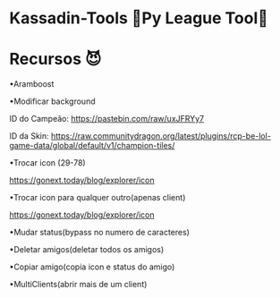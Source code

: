 # Kassadin-Tools  🐍Py League Tool🐍 #


# Recursos 😈

•Aramboost

•Modificar background

ID do Campeão: https://pastebin.com/raw/uxJFRYy7

ID da Skin: https://raw.communitydragon.org/latest/plugins/rcp-be-lol-game-data/global/default/v1/champion-tiles/

•Trocar icon (29-78)

https://gonext.today/blog/explorer/icon

•Trocar icon para qualquer outro(apenas client)

https://gonext.today/blog/explorer/icon

•Mudar status(bypass no numero de caracteres)

•Deletar amigos(deletar todos os amigos)

•Copiar amigo(copia icon e status do amigo)

•MultiClients(abrir mais de um client)
